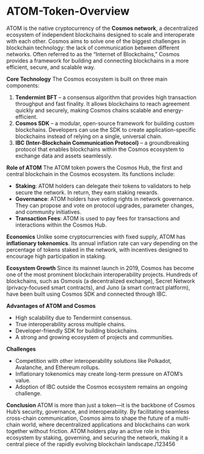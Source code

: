 # ATOM-Token-Overview

ATOM is the native cryptocurrency of the **Cosmos network**, a decentralized ecosystem of independent blockchains designed to scale and interoperate with each other. Cosmos aims to solve one of the biggest challenges in blockchain technology: the lack of communication between different networks. Often referred to as the “Internet of Blockchains,” Cosmos provides a framework for building and connecting blockchains in a more efficient, secure, and scalable way.

**Core Technology**
The Cosmos ecosystem is built on three main components:

1. **Tendermint BFT** – a consensus algorithm that provides high transaction throughput and fast finality. It allows blockchains to reach agreement quickly and securely, making Cosmos chains scalable and energy-efficient.
2. **Cosmos SDK** – a modular, open-source framework for building custom blockchains. Developers can use the SDK to create application-specific blockchains instead of relying on a single, universal chain.
3. **IBC (Inter-Blockchain Communication Protocol)** – a groundbreaking protocol that enables blockchains within the Cosmos ecosystem to exchange data and assets seamlessly.

**Role of ATOM**
The ATOM token powers the Cosmos Hub, the first and central blockchain in the Cosmos ecosystem. Its functions include:

* **Staking**: ATOM holders can delegate their tokens to validators to help secure the network. In return, they earn staking rewards.
* **Governance**: ATOM holders have voting rights in network governance. They can propose and vote on protocol upgrades, parameter changes, and community initiatives.
* **Transaction Fees**: ATOM is used to pay fees for transactions and interactions within the Cosmos Hub.

**Economics**
Unlike some cryptocurrencies with fixed supply, ATOM has **inflationary tokenomics**. Its annual inflation rate can vary depending on the percentage of tokens staked in the network, with incentives designed to encourage high participation in staking.

**Ecosystem Growth**
Since its mainnet launch in 2019, Cosmos has become one of the most prominent blockchain interoperability projects. Hundreds of blockchains, such as Osmosis (a decentralized exchange), Secret Network (privacy-focused smart contracts), and Juno (a smart contract platform), have been built using Cosmos SDK and connected through IBC.

**Advantages of ATOM and Cosmos**

* High scalability due to Tendermint consensus.
* True interoperability across multiple chains.
* Developer-friendly SDK for building blockchains.
* A strong and growing ecosystem of projects and communities.

**Challenges**

* Competition with other interoperability solutions like Polkadot, Avalanche, and Ethereum rollups.
* Inflationary tokenomics may create long-term pressure on ATOM’s value.
* Adoption of IBC outside the Cosmos ecosystem remains an ongoing challenge.

**Conclusion**
ATOM is more than just a token—it is the backbone of Cosmos Hub’s security, governance, and interoperability. By facilitating seamless cross-chain communication, Cosmos aims to shape the future of a multi-chain world, where decentralized applications and blockchains can work together without friction. ATOM holders play an active role in this ecosystem by staking, governing, and securing the network, making it a central piece of the rapidly evolving blockchain landscape./123456


